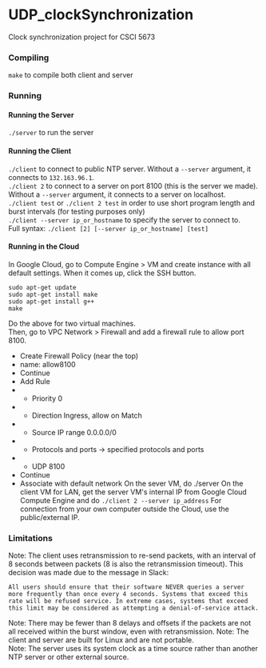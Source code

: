 # UDP_clockSynchronization
Clock synchronization project for CSCI 5673

### Compiling
`make` to compile both client and server

### Running
#### Running the Server
`./server` to run the server
#### Running the Client
`./client` to connect to public NTP server. Without a `--server` argument, it connects to `132.163.96.1`.  
`./client 2` to connect to a server on port 8100 (this is the server we made). Without a `--server` argument, it connects to a server on localhost.  
`./client test` or `./client 2 test` in order to use short program length and burst intervals (for testing purposes only)  
`./client --server ip_or_hostname` to specify the server to connect to.  
Full syntax: `./client [2] [--server ip_or_hostname] [test]`

#### Running in the Cloud
In Google Cloud, go to Compute Engine > VM and create instance with all default settings.
When it comes up, click the SSH button.
```
sudo apt-get update
sudo apt-get install make
sudo apt-get install g++
make
```
Do the above for two virtual machines.  
Then, go to VPC Network > Firewall and add a firewall rule to allow port 8100.
* Create Firewall Policy (near the top)
* name: allow8100
* Continue
* Add Rule
* * Priority 0
* * Direction Ingress, allow on Match
* * Source IP range 0.0.0.0/0
* * Protocols and ports -> specified protocols and ports
* * UDP 8100
* Continue
* Associate with default network
On the sever VM, do ./server
On the client VM for LAN, get the server VM's internal IP from Google Cloud Compute Engine and do `./client 2 --server ip_address`
For connection from your own computer outside the Cloud, use the public/external IP.

### Limitations
Note: The client uses retransmission to re-send packets, with an interval of 8 seconds between packets (8 is also the retransmission timeout). This decision was made due to the message in Slack: 
```
All users should ensure that their software NEVER queries a server more frequently than once every 4 seconds. Systems that exceed this rate will be refused service. In extreme cases, systems that exceed this limit may be considered as attempting a denial-of-service attack.
```
Note: There may be fewer than 8 delays and offsets if the packets are not all received within the burst window, even with retransmission.
Note: The client and server are built for Linux and are not portable.  
Note: The server uses its system clock as a time source rather than another NTP server or other external source.  
